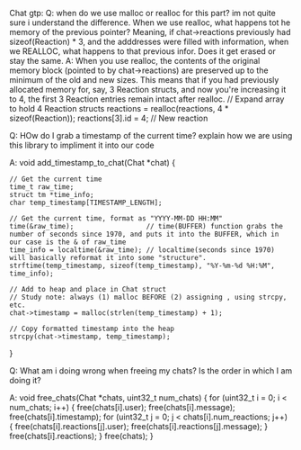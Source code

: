 Chat gtp:
Q:
when do we use malloc or realloc for this part? im not quite sure i understand the difference.
When we use realloc, what happens tot he memory of the previous pointer? Meaning, if chat->reactions previously had sizeof(Reaction) * 3, and the adddresses were filled with information, when we REALLOC, what happens to that previous infor. Does it get erased or stay the same. 
A:
When you use realloc, the contents of the original memory block (pointed to by chat->reactions) are preserved up to the minimum of the old and new sizes. This means that if you had previously allocated memory for, say, 3 Reaction structs, and now you're increasing it to 4, the first 3 Reaction entries remain intact after realloc.
 // Expand array to hold 4 Reaction structs
    reactions = realloc(reactions, 4 * sizeof(Reaction));
    reactions[3].id = 4; // New reaction

Q:
HOw do I grab a timestamp of the current time? explain how we are using this library to impliment it into our code

A:
void add_timestamp_to_chat(Chat *chat)
{

    // Get the current time
    time_t raw_time;
    struct tm *time_info;
    char temp_timestamp[TIMESTAMP_LENGTH];

    // Get the current time, format as "YYYY-MM-DD HH:MM"
    time(&raw_time);                  // time(BUFFER) function grabs the number of seconds since 1970, and puts it into the BUFFER, which in our case is the & of raw_time
    time_info = localtime(&raw_time); // localtime(seconds since 1970) will basically reformat it into some "structure".
    strftime(temp_timestamp, sizeof(temp_timestamp), "%Y-%m-%d %H:%M", time_info);

    // Add to heap and place in Chat struct
    // Study note: always (1) malloc BEFORE (2) assigning , using strcpy, etc.
    chat->timestamp = malloc(strlen(temp_timestamp) + 1);

    // Copy formatted timestamp into the heap
    strcpy(chat->timestamp, temp_timestamp);
}

Q: What am i doing wrong when freeing my chats? Is the order in which I am doing it? 

A:
void free_chats(Chat *chats, uint32_t num_chats)
{
    for (uint32_t i = 0; i < num_chats; i++)
    {
        free(chats[i].user);
        free(chats[i].message);
        free(chats[i].timestamp);
        for (uint32_t j = 0; j < chats[i].num_reactions; j++)
        {
            free(chats[i].reactions[j].user);
            free(chats[i].reactions[j].message);
        }
        free(chats[i].reactions);
    }
    free(chats);
}